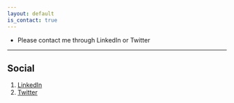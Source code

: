 ```yaml
---
layout: default
is_contact: true
---
```


* Please contact me through LinkedIn or Twitter

---

## Social

1. [LinkedIn](https://www.linkedin.com/in/jrcajide/)
3. [Twitter](https://twitter.com/jrcajide)

